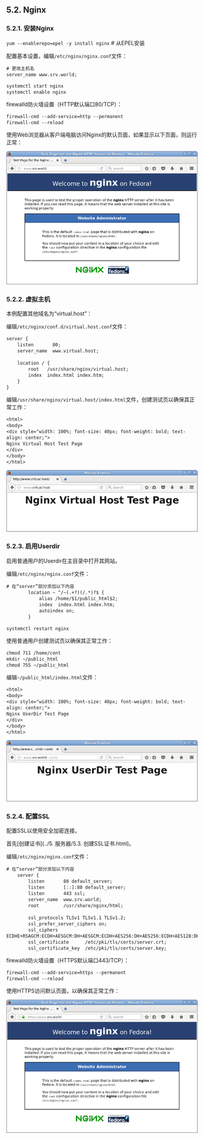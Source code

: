 ## 5.2. Nginx

### 5.2.1. 安装Nginx

`yum --enablerepo=epel -y install nginx` # 从EPEL安装

配置基本设置，编辑`/etc/nginx/nginx.conf`文件：

```
# 更改主机名
server_name www.srv.world;
```

```
systemctl start nginx
systemctl enable nginx
```

firewalld防火墙设置（HTTP默认端口80/TCP）：

```
firewall-cmd --add-service=http --permanent
firewall-cmd --reload
```

使用Web浏览器从客户端电脑访问Nginx的默认页面，如果显示以下页面，则运行正常：

![nginx-test-page](../Contents/nginx-test-page.png)

### 5.2.2. 虚拟主机

本例配置其他域名为“virtual.host”：

编辑`/etc/nginx/conf.d/virtual.host.conf`文件：

```
server {
    listen       80;
    server_name  www.virtual.host;

    location / {
        root   /usr/share/nginx/virtual.host;
        index  index.html index.htm;
    }
}
```

编辑`/usr/share/nginx/virtual.host/index.html`文件，创建测试页以确保其正常工作：

```
<html>
<body>
<div style="width: 100%; font-size: 40px; font-weight: bold; text-align: center;">
Nginx Virtual Host Test Page
</div>
</body>
</html>
```

![nginx-vhost-test-page](../Contents/nginx-vhost-test-page.png)

### 5.2.3. 启用Userdir

启用普通用户的Userdir在主目录中打开其网站。

编辑`/etc/nginx/nginx.conf`文件：

```
# 在“server”部分添加以下内容
        location ~ ^/~(.+?)(/.*)?$ {
            alias /home/$1/public_html$2;
            index  index.html index.htm;
            autoindex on;
        }
```

`systemctl restart nginx`

使用普通用户创建测试页以确保其正常工作：

```
chmod 711 /home/cent
mkdir ~/public_html
chmod 755 ~/public_html
```

编辑`~/public_html/index.html`文件：

```
<html>
<body>
<div style="width: 100%; font-size: 40px; font-weight: bold; text-align: center;">
Nginx UserDir Test Page
</div>
</body>
</html>
```

![nginx-userdir-test-page](../Contents/nginx-userdir-test-page.png)

### 5.2.4. 配置SSL

配置SSL以使用安全加密连接。

首先[创建证书](../5. 服务器/5.3. 创建SSL证书.html)。

编辑`/etc/nginx/nginx.conf`文件：

```
# 在“server”部分添加以下内容
    server {
        listen       80 default_server;
        listen       [::]:80 default_server;
        listen       443 ssl;
        server_name  www.srv.world;
        root         /usr/share/nginx/html;

        ssl_protocols TLSv1 TLSv1.1 TLSv1.2;
        ssl_prefer_server_ciphers on;
        ssl_ciphers ECDHE+RSAGCM:ECDH+AESGCM:DH+AESGCM:ECDH+AES256:DH+AES256:ECDH+AES128:DH+AES:!aNULL!eNull:!EXPORT:!DES:!3DES:!MD5:!DSS;
        ssl_certificate      /etc/pki/tls/certs/server.crt;
        ssl_certificate_key  /etc/pki/tls/certs/server.key;
```

firewalld防火墙设置（HTTPS默认端口443/TCP）：

```
firewall-cmd --add-service=https --permanent
firewall-cmd --reload
```

使用HTTPS访问默认页面，以确保其正常工作：

![nginx-https-test-page](../Contents/nginx-https-test-page.png)



















